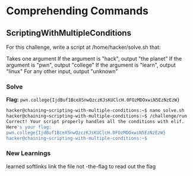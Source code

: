 # Comprehending Commands

## ScriptingWithMultipleConditions
For this challenge, write a script at /home/hacker/solve.sh that:

Takes one argument
If the argument is "hack", output "the planet"
If the argument is "pwn", output "college"
If the argument is "learn", output "linux"
For any other input, output "unknown"

### Solve
**Flag:** `pwn.college{IjdBuf1BceXSnwQzczKJsKUClcH.0FOzMDOxwiN5EzNzEzW}`

```bash
hacker@chaining~scripting-with-multiple-conditions:~$ nano solve.sh
hacker@chaining~scripting-with-multiple-conditions:~$ /challenge/run
Correct! Your script properly handles all the conditions with elif.
Here's your flag:
pwn.college{IjdBuf1BceXSnwQzczKJsKUClcH.0FOzMDOxwiN5EzNzEzW}
hacker@chaining~scripting-with-multiple-conditions:~$
```
### New Learnings
learned softlinks link the file not -the-flag to read out the flag
